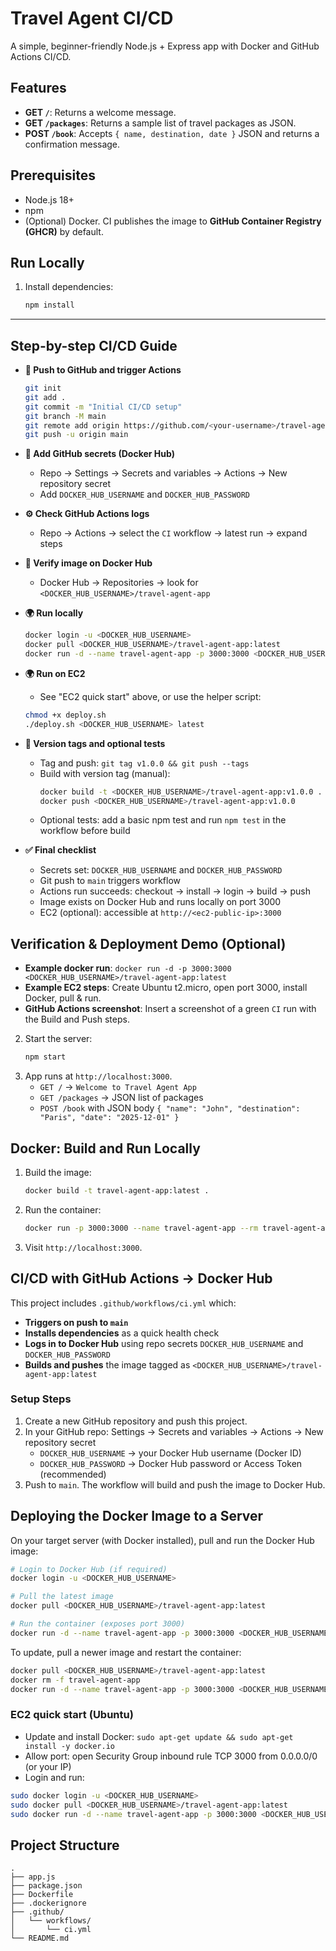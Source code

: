 # Travel Agent CI/CD

A simple, beginner-friendly Node.js + Express app with Docker and GitHub Actions CI/CD.

## Features
- **GET `/`**: Returns a welcome message.
- **GET `/packages`**: Returns a sample list of travel packages as JSON.
- **POST `/book`**: Accepts `{ name, destination, date }` JSON and returns a confirmation message.

## Prerequisites
- Node.js 18+
- npm
- (Optional) Docker. CI publishes the image to **GitHub Container Registry (GHCR)** by default.

## Run Locally
1. Install dependencies:
   ```bash
   npm install
   ```

---

## Step-by-step CI/CD Guide

- **🥇 Push to GitHub and trigger Actions**
  ```bash
  git init
  git add .
  git commit -m "Initial CI/CD setup"
  git branch -M main
  git remote add origin https://github.com/<your-username>/travel-agent-cicd.git
  git push -u origin main
  ```

- **🧩 Add GitHub secrets (Docker Hub)**
  - Repo → Settings → Secrets and variables → Actions → New repository secret
  - Add `DOCKER_HUB_USERNAME` and `DOCKER_HUB_PASSWORD`

- **⚙️ Check GitHub Actions logs**
  - Repo → Actions → select the `CI` workflow → latest run → expand steps

- **🐳 Verify image on Docker Hub**
  - Docker Hub → Repositories → look for `<DOCKER_HUB_USERNAME>/travel-agent-app`

- **🌍 Run locally**
  ```bash
  docker login -u <DOCKER_HUB_USERNAME>
  docker pull <DOCKER_HUB_USERNAME>/travel-agent-app:latest
  docker run -d --name travel-agent-app -p 3000:3000 <DOCKER_HUB_USERNAME>/travel-agent-app:latest
  ```

- **🌍 Run on EC2**
  - See "EC2 quick start" above, or use the helper script:
  ```bash
  chmod +x deploy.sh
  ./deploy.sh <DOCKER_HUB_USERNAME> latest
  ```

- **🧠 Version tags and optional tests**
  - Tag and push: `git tag v1.0.0 && git push --tags`
  - Build with version tag (manual):
    ```bash
    docker build -t <DOCKER_HUB_USERNAME>/travel-agent-app:v1.0.0 .
    docker push <DOCKER_HUB_USERNAME>/travel-agent-app:v1.0.0
    ```
  - Optional tests: add a basic npm test and run `npm test` in the workflow before build

- **✅ Final checklist**
  - Secrets set: `DOCKER_HUB_USERNAME` and `DOCKER_HUB_PASSWORD`
  - Git push to `main` triggers workflow
  - Actions run succeeds: checkout → install → login → build → push
  - Image exists on Docker Hub and runs locally on port 3000
  - EC2 (optional): accessible at `http://<ec2-public-ip>:3000`

## Verification & Deployment Demo (Optional)
- **Example docker run**: `docker run -d -p 3000:3000 <DOCKER_HUB_USERNAME>/travel-agent-app:latest`
- **Example EC2 steps**: Create Ubuntu t2.micro, open port 3000, install Docker, pull & run.
- **GitHub Actions screenshot**: Insert a screenshot of a green `CI` run with the Build and Push steps.
2. Start the server:
   ```bash
   npm start
   ```
3. App runs at `http://localhost:3000`.
   - `GET /` → `Welcome to Travel Agent App`
   - `GET /packages` → JSON list of packages
   - `POST /book` with JSON body `{ "name": "John", "destination": "Paris", "date": "2025-12-01" }`

## Docker: Build and Run Locally
1. Build the image:
   ```bash
   docker build -t travel-agent-app:latest .
   ```
2. Run the container:
   ```bash
   docker run -p 3000:3000 --name travel-agent-app --rm travel-agent-app:latest
   ```
3. Visit `http://localhost:3000`.

## CI/CD with GitHub Actions → Docker Hub
This project includes `.github/workflows/ci.yml` which:
- **Triggers on push to `main`**
- **Installs dependencies** as a quick health check
- **Logs in to Docker Hub** using repo secrets `DOCKER_HUB_USERNAME` and `DOCKER_HUB_PASSWORD`
- **Builds and pushes** the image tagged as `<DOCKER_HUB_USERNAME>/travel-agent-app:latest`

### Setup Steps
1. Create a new GitHub repository and push this project.
2. In your GitHub repo: Settings → Secrets and variables → Actions → New repository secret
   - `DOCKER_HUB_USERNAME` → your Docker Hub username (Docker ID)
   - `DOCKER_HUB_PASSWORD` → Docker Hub password or Access Token (recommended)
3. Push to `main`. The workflow will build and push the image to Docker Hub.

## Deploying the Docker Image to a Server
On your target server (with Docker installed), pull and run the Docker Hub image:
```bash
# Login to Docker Hub (if required)
docker login -u <DOCKER_HUB_USERNAME>

# Pull the latest image
docker pull <DOCKER_HUB_USERNAME>/travel-agent-app:latest

# Run the container (exposes port 3000)
docker run -d --name travel-agent-app -p 3000:3000 <DOCKER_HUB_USERNAME>/travel-agent-app:latest
```

To update, pull a newer image and restart the container:
```bash
docker pull <DOCKER_HUB_USERNAME>/travel-agent-app:latest
docker rm -f travel-agent-app
docker run -d --name travel-agent-app -p 3000:3000 <DOCKER_HUB_USERNAME>/travel-agent-app:latest
```

### EC2 quick start (Ubuntu)
- Update and install Docker: `sudo apt-get update && sudo apt-get install -y docker.io`
- Allow port: open Security Group inbound rule TCP 3000 from 0.0.0.0/0 (or your IP)
- Login and run:
```bash
sudo docker login -u <DOCKER_HUB_USERNAME>
sudo docker pull <DOCKER_HUB_USERNAME>/travel-agent-app:latest
sudo docker run -d --name travel-agent-app -p 3000:3000 <DOCKER_HUB_USERNAME>/travel-agent-app:latest
```

## Project Structure
```
.
├── app.js
├── package.json
├── Dockerfile
├── .dockerignore
├── .github/
│   └── workflows/
│       └── ci.yml
└── README.md
```

